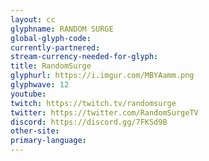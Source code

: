 ```yaml
---
layout: cc
glyphname: RANDOM SURGE
global-glyph-code: 
currently-partnered: 
stream-currency-needed-for-glyph: 
title: RandomSurge
glyphurl: https://i.imgur.com/MBYAamm.png
glyphwave: 12
youtube: 
twitch: https://twitch.tv/randomsurge
twitter: https://twitter.com/RandomSurgeTV
discord: https://discord.gg/7FKSd9B
other-site: 
primary-language: 
---
```


